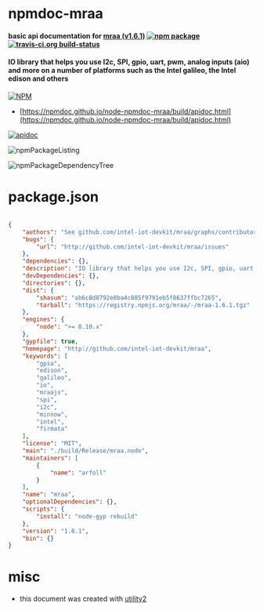 # npmdoc-mraa

#### basic api documentation for  [mraa (v1.6.1)](http://github.com/intel-iot-devkit/mraa)  [![npm package](https://img.shields.io/npm/v/npmdoc-mraa.svg?style=flat-square)](https://www.npmjs.org/package/npmdoc-mraa) [![travis-ci.org build-status](https://api.travis-ci.org/npmdoc/node-npmdoc-mraa.svg)](https://travis-ci.org/npmdoc/node-npmdoc-mraa)

#### IO library that helps you use I2c, SPI, gpio, uart, pwm, analog inputs (aio) and more on a number of platforms such as the Intel galileo, the Intel edison and others

[![NPM](https://nodei.co/npm/mraa.png?downloads=true&downloadRank=true&stars=true)](https://www.npmjs.com/package/mraa)

- [https://npmdoc.github.io/node-npmdoc-mraa/build/apidoc.html](https://npmdoc.github.io/node-npmdoc-mraa/build/apidoc.html)

[![apidoc](https://npmdoc.github.io/node-npmdoc-mraa/build/screenCapture.buildCi.browser.%252Ftmp%252Fbuild%252Fapidoc.html.png)](https://npmdoc.github.io/node-npmdoc-mraa/build/apidoc.html)

![npmPackageListing](https://npmdoc.github.io/node-npmdoc-mraa/build/screenCapture.npmPackageListing.svg)

![npmPackageDependencyTree](https://npmdoc.github.io/node-npmdoc-mraa/build/screenCapture.npmPackageDependencyTree.svg)



# package.json

```json

{
    "authors": "See github.com/intel-iot-devkit/mraa/graphs/contributors",
    "bugs": {
        "url": "http://github.com/intel-iot-devkit/mraa/issues"
    },
    "dependencies": {},
    "description": "IO library that helps you use I2c, SPI, gpio, uart, pwm, analog inputs (aio) and more on a number of platforms such as the Intel galileo, the Intel edison and others",
    "devDependencies": {},
    "directories": {},
    "dist": {
        "shasum": "ab6c8d8792e8ba4c885f9791eb5f8637ffbc7265",
        "tarball": "https://registry.npmjs.org/mraa/-/mraa-1.6.1.tgz"
    },
    "engines": {
        "node": ">= 0.10.x"
    },
    "gypfile": true,
    "homepage": "http://github.com/intel-iot-devkit/mraa",
    "keywords": [
        "gpio",
        "edison",
        "galileo",
        "io",
        "mraajs",
        "spi",
        "i2c",
        "minnow",
        "intel",
        "firmata"
    ],
    "license": "MIT",
    "main": "./build/Release/mraa.node",
    "maintainers": [
        {
            "name": "arfoll"
        }
    ],
    "name": "mraa",
    "optionalDependencies": {},
    "scripts": {
        "install": "node-gyp rebuild"
    },
    "version": "1.6.1",
    "bin": {}
}
```



# misc
- this document was created with [utility2](https://github.com/kaizhu256/node-utility2)
